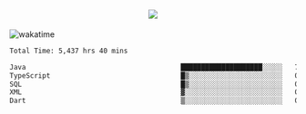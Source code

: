 <h1 align="center">
  <img src="https://readme-typing-svg.herokuapp.com/?font=Righteous&size=35&center=true&vCenter=true&width=500&height=70&duration=4000&lines=Hi!+%F0%9F%91%8B+I%27m+Ali%20Osman!;" />
</h1>


![wakatime](https://wakatime.com/share/@aliosmanoktar/3a8ffe71-6da4-4964-913b-2f09afbe53bf.svg?cache=none)
<!--START_SECTION:waka-->

```txt
Total Time: 5,437 hrs 40 mins

Java                                      ████████████████████░░░░░   79.56 %
TypeScript                                █▒░░░░░░░░░░░░░░░░░░░░░░░   05.51 %
SQL                                       █▒░░░░░░░░░░░░░░░░░░░░░░░   05.32 %
XML                                       ▓░░░░░░░░░░░░░░░░░░░░░░░░   02.17 %
Dart                                      ▒░░░░░░░░░░░░░░░░░░░░░░░░   01.28 %
```

<!--END_SECTION:waka-->


